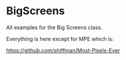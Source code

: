 BigScreens
==========

All examples for the Big Screens class.

Everything is here except for MPE which is: 

https://github.com/shiffman/Most-Pixels-Ever